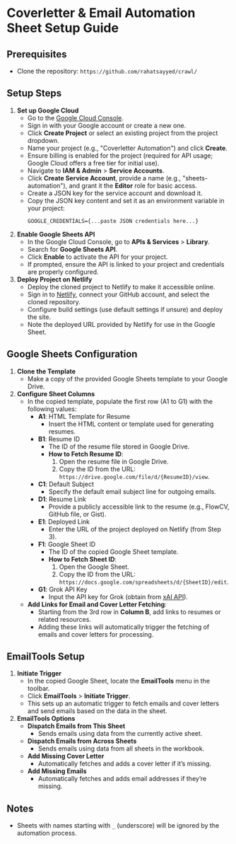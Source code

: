 # Coverletter & Email Automation Sheet Setup Guide

## Prerequisites

- Clone the repository: `https://github.com/rahatsayyed/crawl/`

## Setup Steps

1. **Set up Google Cloud**
   - Go to the [Google Cloud Console](https://console.cloud.google.com/).
   - Sign in with your Google account or create a new one.
   - Click **Create Project** or select an existing project from the project dropdown.
   - Name your project (e.g., "Coverletter Automation") and click **Create**.
   - Ensure billing is enabled for the project (required for API usage; Google Cloud offers a free tier for initial use).
   - Navigate to **IAM & Admin** > **Service Accounts**.
   - Click **Create Service Account**, provide a name (e.g., "sheets-automation"), and grant it the **Editor** role for basic access.
   - Create a JSON key for the service account and download it.
   - Copy the JSON key content and set it as an environment variable in your project:
     ```
     GOOGLE_CREDENTIALS={...paste JSON credentials here...}
     ```
2. **Enable Google Sheets API**
   - In the Google Cloud Console, go to **APIs & Services** > **Library**.
   - Search for **Google Sheets API**.
   - Click **Enable** to activate the API for your project.
   - If prompted, ensure the API is linked to your project and credentials are properly configured.
3. **Deploy Project on Netlify**
   - Deploy the cloned project to Netlify to make it accessible online.
   - Sign in to [Netlify](https://www.netlify.com/), connect your GitHub account, and select the cloned repository.
   - Configure build settings (use default settings if unsure) and deploy the site.
   - Note the deployed URL provided by Netlify for use in the Google Sheet.

## Google Sheets Configuration

1. **Clone the Template**
   - Make a copy of the provided Google Sheets template to your Google Drive.
2. **Configure Sheet Columns**
   - In the copied template, populate the first row (A1 to G1) with the following values:
     - **A1**: HTML Template for Resume
       - Insert the HTML content or template used for generating resumes.
     - **B1**: Resume ID
       - The ID of the resume file stored in Google Drive.
       - **How to Fetch Resume ID**:
         1. Open the resume file in Google Drive.
         2. Copy the ID from the URL: `https://drive.google.com/file/d/{ResumeID}/view`.
     - **C1**: Default Subject
       - Specify the default email subject line for outgoing emails.
     - **D1**: Resume Link
       - Provide a publicly accessible link to the resume (e.g., FlowCV, GitHub file, or Gist).
     - **E1**: Deployed Link
       - Enter the URL of the project deployed on Netlify (from Step 3).
     - **F1**: Google Sheet ID
       - The ID of the copied Google Sheet template.
       - **How to Fetch Sheet ID**:
         1. Open the Google Sheet.
         2. Copy the ID from the URL: `https://docs.google.com/spreadsheets/d/{SheetID}/edit`.
     - **G1**: Grok API Key
       - Input the API key for Grok (obtain from [xAI API](https://x.ai/api)).
   - **Add Links for Email and Cover Letter Fetching**:
     - Starting from the 3rd row in **Column B**, add links to resumes or related resources.
     - Adding these links will automatically trigger the fetching of emails and cover letters for processing.

## EmailTools Setup

1. **Initiate Trigger**
   - In the copied Google Sheet, locate the **EmailTools** menu in the toolbar.
   - Click **EmailTools** > **Initiate Trigger**.
   - This sets up an automatic trigger to fetch emails and cover letters and send emails based on the data in the sheet.
2. **EmailTools Options**
   - **Dispatch Emails from This Sheet**
     - Sends emails using data from the currently active sheet.
   - **Dispatch Emails from Across Sheets**
     - Sends emails using data from all sheets in the workbook.
   - **Add Missing Cover Letter**
     - Automatically fetches and adds a cover letter if it’s missing.
   - **Add Missing Emails**
     - Automatically fetches and adds email addresses if they’re missing.

## Notes

- Sheets with names starting with `_` (underscore) will be ignored by the automation process.
